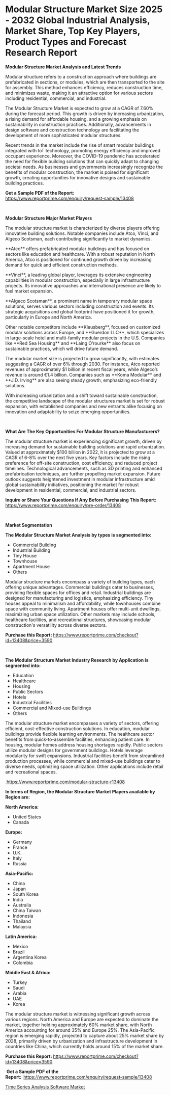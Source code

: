 <p><h1>Modular Structure Market Size 2025 - 2032 Global Industrial Analysis, Market Share, Top Key Players, Product Types and Forecast Research Report</h1></p><p><strong>Modular Structure Market Analysis and Latest Trends</strong></p>
<p><p>Modular structure refers to a construction approach where buildings are prefabricated in sections, or modules, which are then transported to the site for assembly. This method enhances efficiency, reduces construction time, and minimizes waste, making it an attractive option for various sectors including residential, commercial, and industrial.</p><p>The Modular Structure Market is expected to grow at a CAGR of 7.60% during the forecast period. This growth is driven by increasing urbanization, a rising demand for affordable housing, and a growing emphasis on sustainability in construction practices. Additionally, advancements in design software and construction technology are facilitating the development of more sophisticated modular structures.</p><p>Recent trends in the market include the rise of smart modular buildings integrated with IoT technology, promoting energy efficiency and improved occupant experience. Moreover, the COVID-19 pandemic has accelerated the need for flexible building solutions that can quickly adapt to changing societal needs. As businesses and governments increasingly recognize the benefits of modular construction, the market is poised for significant growth, creating opportunities for innovative designs and sustainable building practices.</p></p>
<p><strong>Get a Sample PDF of the Report:&nbsp;</strong> <a href="https://www.reportprime.com/enquiry/request-sample/13408?utm_campaign=3207&utm_medium=2&utm_source=Github&utm_content=ia&utm_term=20032025&utm_id=modular-structure">https://www.reportprime.com/enquiry/request-sample/13408</a></p>
<p>&nbsp;</p>
<p><strong>Modular Structure Major Market Players</strong></p>
<p><p>The modular structure market is characterized by diverse players offering innovative building solutions. Notable companies include Atco, Vinci, and Algeco Scotsman, each contributing significantly to market dynamics.</p><p>**Atco** offers prefabricated modular buildings and has focused on sectors like education and healthcare. With a robust reputation in North America, Atco is positioned for continued growth driven by increasing demand for quick and efficient construction methods.</p><p>**Vinci**, a leading global player, leverages its extensive engineering capabilities in modular construction, especially in large infrastructure projects. Its innovative approaches and international presence are likely to fuel market expansion.</p><p>**Algeco Scotsman**, a prominent name in temporary modular space solutions, serves various sectors including construction and events. Its strategic acquisitions and global footprint have positioned it for growth, particularly in Europe and North America.</p><p>Other notable competitors include **Kleusberg**, focused on customized modular solutions across Europe, and **Guerdon LLC**, which specializes in large-scale hotel and multi-family modular projects in the U.S. Companies like **Red Sea Housing** and **Laing O’rourke** also focus on sustainable practices, which will drive future demand.</p><p>The modular market size is projected to grow significantly, with estimates suggesting a CAGR of over 6% through 2030. For instance, Atco reported revenues of approximately $1 billion in recent fiscal years, while Algeco’s revenue is around €1.4 billion. Companies such as **Koma Modular** and **J.D. Irving** are also seeing steady growth, emphasizing eco-friendly solutions.</p><p>With increasing urbanization and a shift toward sustainable construction, the competitive landscape of the modular structures market is set for robust expansion, with established companies and new entrants alike focusing on innovation and adaptability to seize emerging opportunities.</p></p>
<p>&nbsp;</p>
<p><strong>What Are The Key Opportunities For Modular Structure Manufacturers?</strong></p>
<p><p>The modular structure market is experiencing significant growth, driven by increasing demand for sustainable building solutions and rapid urbanization. Valued at approximately $100 billion in 2022, it is projected to grow at a CAGR of 6-8% over the next five years. Key factors include the rising preference for off-site construction, cost efficiency, and reduced project timelines. Technological advancements, such as 3D printing and enhanced prefabrication techniques, are further propelling market expansion. Future outlook suggests heightened investment in modular infrastructure amid global sustainability initiatives, positioning the market for robust development in residential, commercial, and industrial sectors.</p></p>
<p><strong>Inquire or Share Your Questions If Any Before Purchasing This Report:</strong> <a href="https://www.reportprime.com/enquiry/pre-order/13408?utm_campaign=3207&utm_medium=2&utm_source=Github&utm_content=ia&utm_term=20032025&utm_id=modular-structure">https://www.reportprime.com/enquiry/pre-order/13408</a></p>
<p>&nbsp;</p>
<p><strong>Market Segmentation</strong></p>
<p><strong>The Modular Structure Market Analysis by types is segmented into:</strong></p>
<p><ul><li>Commercial Building</li><li>Industrial Building</li><li>Tiny House</li><li>Townhouse</li><li>Apartment House</li><li>Others</li></ul></p>
<p><p>Modular structure markets encompass a variety of building types, each offering unique advantages. Commercial buildings cater to businesses, providing flexible spaces for offices and retail. Industrial buildings are designed for manufacturing and logistics, emphasizing efficiency. Tiny houses appeal to minimalism and affordability, while townhouses combine space with community living. Apartment houses offer multi-unit dwellings, maximizing urban space utilization. Other markets may include schools, healthcare facilities, and recreational structures, showcasing modular construction's versatility across diverse sectors.</p></p>
<p><strong>Purchase this Report:&nbsp;</strong><a href="https://www.reportprime.com/checkout?id=13408&price=3590&utm_campaign=3207&utm_medium=2&utm_source=Github&utm_content=ia&utm_term=20032025&utm_id=modular-structure">https://www.reportprime.com/checkout?id=13408&price=3590</a></p>
<p>&nbsp;</p>
<p><strong>The Modular Structure Market Industry Research by Application is segmented into:</strong></p>
<p><ul><li>Education</li><li>Healthcare</li><li>Housing</li><li>Public Sectors</li><li>Hotels</li><li>Industrial Facilities</li><li>Commercial and Mixed-use Buildings</li><li>Others</li></ul></p>
<p><p>The modular structure market encompasses a variety of sectors, offering efficient, cost-effective construction solutions. In education, modular buildings provide flexible learning environments. The healthcare sector benefits from quick-to-assemble facilities, enhancing patient care. In housing, modular homes address housing shortages rapidly. Public sectors utilize modular designs for government buildings. Hotels leverage modularity for swift expansions. Industrial facilities benefit from streamlined production processes, while commercial and mixed-use buildings cater to diverse needs, optimizing space utilization. Other applications include retail and recreational spaces.</p></p>
<p><a href="https://www.reportprime.com/modular-structure-r13408?utm_campaign=3207&utm_medium=2&utm_source=Github&utm_content=ia&utm_term=20032025&utm_id=modular-structure">&nbsp;https://www.reportprime.com/modular-structure-r13408</a></p>
<p><strong>In terms of Region, the Modular Structure Market Players available by Region are:</strong></p>
<p>
    <p> <strong> North America: </strong>
        <ul>
            <li>United States</li>
            <li>Canada</li>
        </ul>
        </p> 
    <p> <strong> Europe: </strong>
        <ul>
            <li>Germany</li>
            <li>France</li>
            <li>U.K.</li>
            <li>Italy</li>
            <li>Russia</li>
        </ul>
        </p> 
    <p> <strong> Asia-Pacific: </strong>
        <ul>
            <li>China</li>
            <li>Japan</li>
            <li>South Korea</li>
            <li>India</li>
            <li>Australia</li>
            <li>China Taiwan</li>
            <li>Indonesia</li>
            <li>Thailand</li>
            <li>Malaysia</li>
        </ul>
        </p> 
    <p> <strong> Latin America: </strong>
        <ul>
            <li>Mexico</li>
            <li>Brazil</li>
            <li>Argentina Korea</li>
            <li>Colombia</li>
        </ul>
        </p> 
    <p> <strong> Middle East & Africa: </strong>
        <ul>
            <li>Turkey</li>
            <li>Saudi</li>
            <li>Arabia</li>
            <li>UAE</li>
            <li>Korea</li>
        </ul>
    </p>
    </p>
<p><p>The modular structure market is witnessing significant growth across various regions. North America and Europe are expected to dominate the market, together holding approximately 60% market share, with North America accounting for around 35% and Europe 25%. The Asia-Pacific region is emerging rapidly, projected to capture about 25% market share by 2028, primarily driven by urbanization and infrastructure development in countries like China, which currently holds around 15% of the market share.</p></p>
<p><strong>Purchase this Report: </strong><a href="https://www.reportprime.com/checkout?id=13408&price=3590&utm_campaign=3207&utm_medium=2&utm_source=Github&utm_content=ia&utm_term=20032025&utm_id=modular-structure">https://www.reportprime.com/checkout?id=13408&price=3590</a></p>
<p>&nbsp;<strong>Get a Sample PDF of the Report:&nbsp;&nbsp;</strong><a href="https://www.reportprime.com/enquiry/request-sample/13408?utm_campaign=3207&utm_medium=2&utm_source=Github&utm_content=ia&utm_term=20032025&utm_id=modular-structure">https://www.reportprime.com/enquiry/request-sample/13408</a></p>
<p><strong></strong></p>
<p><p><a href="https://github.com/dailyspunj47/Market-Research-Report-List-1/blob/main/time-series-analysis-software-market.md?utm_campaign=3207&utm_medium=2&utm_source=Github&utm_content=ia&utm_term=20032025&utm_id=modular-structure">Time Series Analysis Software Market</a></p></p>